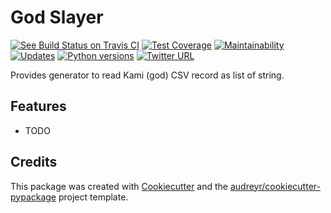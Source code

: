 # God Slayer

[![See Build Status on Travis CI](https://travis-ci.org/yukihiko-shinoda/god-slayer.svg?branch=master)](https://travis-ci.org/yukihiko-shinoda/god-slayer)
[![Test Coverage](https://api.codeclimate.com/v1/badges/2d37a5447afd27d46af1/test_coverage)](https://codeclimate.com/github/yukihiko-shinoda/god-slayer/test_coverage)
[![Maintainability](https://api.codeclimate.com/v1/badges/2d37a5447afd27d46af1/maintainability)](https://codeclimate.com/github/yukihiko-shinoda/god-slayer/maintainability)
[![Updates](https://pyup.io/repos/github/yukihiko-shinoda/god-slayer/shield.svg)](https://pyup.io/repos/github/yukihiko-shinoda/god-slayer/)
[![Python versions](https://img.shields.io/pypi/pyversions/god-slayer.svg)](https://pypi.org/project/god-slayer)
[![Twitter URL](https://img.shields.io/twitter/url?style=social&url=https%3A%2F%2Fgithub.com%2Fyukihiko-shinoda%2Fgod-slayer)](http://twitter.com/share?text=God%20Slayer&url=https://pypi.org/project/godslayer/&hashtags=python)

Provides generator to read Kami (god) CSV record as list of string.

## Features

- TODO

## Credits

This package was created with [Cookiecutter] and the [audreyr/cookiecutter-pypackage] project template.

[Cookiecutter]: https://github.com/audreyr/cookiecutter
[audreyr/cookiecutter-pypackage]: https://github.com/audreyr/cookiecutter-pypackage
